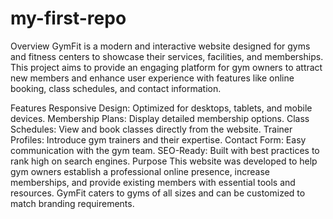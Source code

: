 # my-first-repo
Overview
GymFit is a modern and interactive website designed for gyms and fitness centers to showcase their services, facilities, and memberships. This project aims to provide an engaging platform for gym owners to attract new members and enhance user experience with features like online booking, class schedules, and contact information.

Features
Responsive Design: Optimized for desktops, tablets, and mobile devices.
Membership Plans: Display detailed membership options.
Class Schedules: View and book classes directly from the website.
Trainer Profiles: Introduce gym trainers and their expertise.
Contact Form: Easy communication with the gym team.
SEO-Ready: Built with best practices to rank high on search engines.
Purpose
This website was developed to help gym owners establish a professional online presence, increase memberships, and provide existing members with essential tools and resources. GymFit caters to gyms of all sizes and can be customized to match branding requirements.                                                                                                                                    
